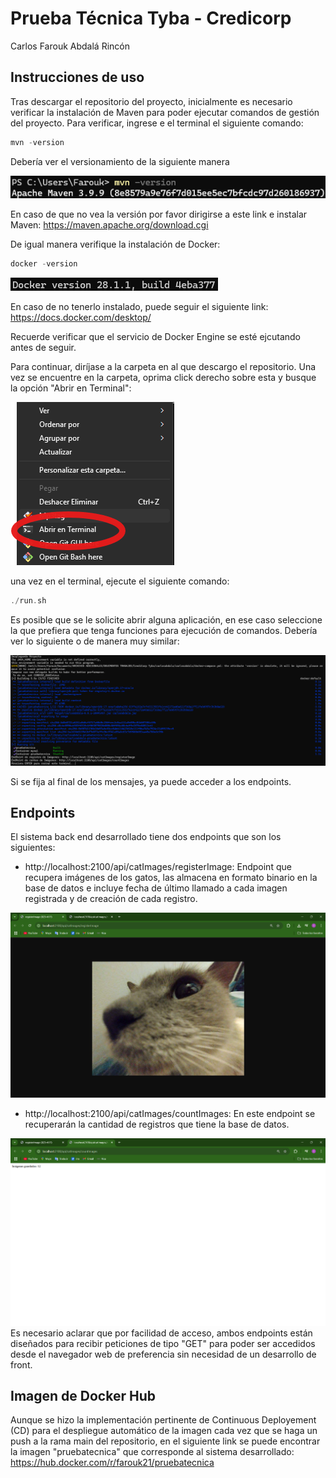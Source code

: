 # Prueba Técnica Tyba - Credicorp

Carlos Farouk Abdalá Rincón

## Instrucciones de uso

Tras descargar el repositorio del proyecto, inicialmente es necesario verificar la instalación de Maven para poder ejecutar comandos de gestión del proyecto. Para verificar, ingrese e el terminal el siguiente comando:

```cpp
mvn -version
```
Debería ver el versionamiento de la siguiente manera

![Instalación Maven](images/mvn.png)

En caso de que no vea la versión por favor dirigirse a este link e instalar Maven:
https://maven.apache.org/download.cgi

De igual manera verifique la instalación de Docker:
```cpp
docker -version
```
![Instalación Docker](images/docker.png)

En caso de no tenerlo instalado, puede seguir el siguiente link: https://docs.docker.com/desktop/

Recuerde verificar que el servicio de Docker Engine se esté ejcutando antes de seguir.

Para continuar, diríjase a la carpeta en al que descargo el repositorio. Una vez se encuentre en la carpeta, oprima click derecho sobre esta y busque la opción "Abrir en Terminal":

![Abrir Terminal](images/abrirEnTerminal.png)

una vez en el terminal, ejecute el siguiente comando:
```cpp
./run.sh
```
Es posible que se le solicite abrir alguna aplicación, en ese caso seleccione la que prefiera que tenga funciones para ejecución de comandos.
Debería ver lo siguiente o de manera muy similar:

![Comando de Inicio Terminal](images/composeTerminal.png)

Si se fija al final de los mensajes, ya puede acceder a los endpoints.

## Endpoints

El sistema back end desarrollado tiene dos endpoints que son los siguientes:

- http://localhost:2100/api/catImages/registerImage: Endpoint que recupera imágenes de los gatos, las almacena en formato binario en la base de datos e incluye fecha de último llamado a cada imagen registrada y de creación de cada registro.

![EndPoint de Registro](images/endPoint1.png)
- http://localhost:2100/api/catImages/countImages: En este endpoint se recuperarán la cantidad de registros que tiene la base de datos.

![CEndPoint de Conteo](images/endPoint2.png)
Es necesario aclarar que por facilidad de acceso, ambos endpoints están diseñados para recibir peticiones de tipo "GET" para poder ser accedidos desde el navegador web de preferencia sin necesidad de un desarrollo de front.

## Imagen de Docker Hub

Aunque se hizo la implementación pertinente de Continuous Deployement (CD) para el despliegue automático de la imagen cada vez que se haga un push a la rama main del repositorio,
en el siguiente link se puede encontrar la imagen "pruebatecnica" que corresponde al sistema desarrollado:
https://hub.docker.com/r/farouk21/pruebatecnica
